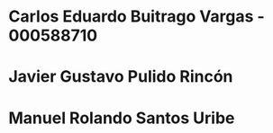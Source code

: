 # Carlos Eduardo Buitrago Vargas - 000588710
# Javier Gustavo Pulido Rincón
# Manuel Rolando Santos Uribe
